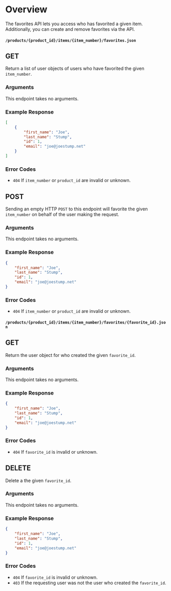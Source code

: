 # Overview

The favorites API lets you access who has favorited a given item. Additionally, you can create and remove favorites via the API. 

#### `/products/{product_id}/items/{item_number}/favorites.json`

## GET

Return a list of user objects of users who have favorited the given `item_number`.

### Arguments

This endpoint takes no arguments.

### Example Response

```json
[
    {
        "first_name": "Joe",
        "last_name": "Stump",
        "id": 1,
        "email": "joe@joestump.net"
    }
]
```

### Error Codes

* `404` If `item_number` or `product_id` are invalid or unknown.

## POST

Sending an empty HTTP `POST` to this endpoint will favorite the given `item_number` on behalf of the user making the request.

### Arguments

This endpoint takes no arguments.

### Example Response

```json
{
    "first_name": "Joe",
    "last_name": "Stump",
    "id": 1,
    "email": "joe@joestump.net"
}
```

### Error Codes

* `404` If `item_number` or `product_id` are invalid or unknown.

#### `/products/{product_id}/items/{item_number}/favorites/{favorite_id}.json`

## GET

Return the user object for who created the given `favorite_id`.

### Arguments

This endpoint takes no arguments.

### Example Response

```json
{
    "first_name": "Joe",
    "last_name": "Stump",
    "id": 1,
    "email": "joe@joestump.net"
}
```

### Error Codes

* `404` If `favorite_id` is invalid or unknown.

## DELETE

Delete a the given `favorite_id`.

### Arguments

This endpoint takes no arguments.

### Example Response

```json
{
    "first_name": "Joe",
    "last_name": "Stump",
    "id": 1,
    "email": "joe@joestump.net"
}
```

### Error Codes

* `404` If `favorite_id` is invalid or unknown.
* `403` If the requesting user was not the user who created the `favorite_id`.
